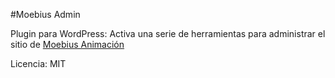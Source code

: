 #Moebius Admin

Plugin para WordPress: Activa una serie de herramientas para administrar el sitio de [Moebius Animación](http://moebiusanimacion.com)

Licencia: MIT